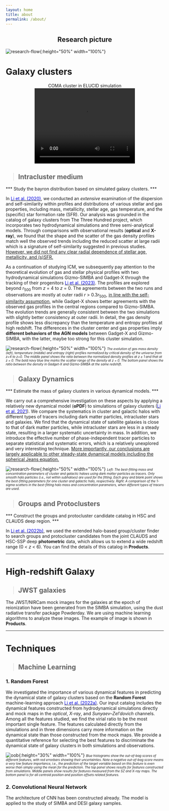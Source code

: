 ```yaml
---
layout: home
title: about
permalink: /about/
---
```


## **<center>Research picture</center>**

![research-flow](../images/research-flow.png){:height="50%" width="100%"}

# Galaxy clusters


<center>COMA cluster in ELUCID simulation</center>
<center>
<video width="320" height="240" controls autoplay>
    <source src="../images/research/ELUCID_coma.webm" type="video/webm">
</video>
</center>

>## Intracluster medium  

\*** Study the bayron distribution based on simulated galaxy clusters. ***

In <a href="https://ui.adsabs.harvard.edu/abs/2020MNRAS.495.2930L/abstract" target= "_blank"><font color="#0000dd">Li et al. (2020)</font></a>, we conducted an *extensive* examination of the dispersion and self-similarity within profiles and distributions of various stellar and gas properties, including mass, metallicity, stellar age, gas temperature, and the (specific) star formation rate (SFR). Our analysis was grounded in the catalog of galaxy clusters from The Three Hundred project, which incorporates two hydrodynamical simulations and three semi-analytical models. Through comparisons with observational results (**optical** and **X-ray**), we found that the shape and the scatter of the gas density profiles match well the observed trends including the reduced scatter at large radii which is a signature of self-similarity suggested in previous studies.
<u>However, we did not find any clear radial dependence of stellar age, metallicity, and (s)SFR.</u>


As a continuation of studying ICM, we subsequently pay attention to the theoretical evolution of gas and stellar physical profiles with two hydrodynamical simulations Gizmo-SIMBA and Gadget-X through the tracking of their progenitors <a href="https://ui.adsabs.harvard.edu/abs/2023MNRAS.523.1228L/abstract" target= "_blank"><font color="#0000dd">Li et al. (2023)</font></a>. The profiles are explored beyond *r*<sub>500</sub> from *z* = 4 to *z* = 0. The agreements between the two runs and observations are mostly at outer radii *r* > 0.3*r*<sub>500</sub>, <u>in line with the self-similarity assumption</u>, while Gadget-X shows better agreements with the observed gas profiles in the central regions compared to Gizmo-SIMBA. The evolution trends are generally consistent between the two simulations with slightly better consistency at outer radii. In detail, the gas density profile shows less discrepancy than the temperature and entropy profiles at high redshift. The differences in the cluster center and gas properties imply **different behaviors of the AGN models** between Gadget-X and Gizmo-SIMBA, with the latter, maybe too strong for this cluster simulation. 

![research-flow](../images/research/ICM.png ){:height="50%" width="100%"}
*<font size=1>The evolution of gas mass density (left), temperature (middle) and entropy (right) profiles normalized by critical density of the universe from z=4 to z=0. The middle panel shows the ratio between the normalized density profiles at z &ge; 1 and that at z = 0. The bold navy blue line marks the scatter range of the density at z = 0. The bottom panel shows the ratio between the density in Gadget-X and Gizmo-SIMBA at the same redshift.</font>*



>## Galaxy Dynamics

\*** Estimate the mass of galaxy clusters in various dynamical models. ***

We carry out a comprehensive investigation on these aspects by applying a relatively new dynamical model (**oPDF**) to simulations of galaxy clusters (<a href="https://ui.adsabs.harvard.edu/abs/2021MNRAS.505.3907L/abstract" target= "_blank"><font color="#0000dd">Li et al. 2021</font></a>). We compare the systematics in cluster and galactic halos with different types of tracers including dark matter particles, intracluster stars and galaxies. We find that the dynamical state of satellite galaxies is close to that of dark matter particles, while intracluster stars are less in a steady state, resulting in a larger systematic uncertainty in mass. In addition, we introduce the effective number of phase-independent tracer particles to separate statistical and systematic errors, which is a relatively unexplored and very interesting technique. <u>More importantly, our conclusions are largely applicable to other steady-state dynamical models including the spherical Jeans equation.</u>


![research-flow](../images/research/oPDF.png ){:height="50%" width="100%"}
*<font size=1>Left: The best-fitting mass and concentration parameters of cluster and galactic haloes using dark matter particles as tracers. Only smooth halo particles (i.e., not within subhaloes) are used for the fitting. Each grey and blank point shows the best-fitting parameters for one cluster and galactic halo, respectively. Right: A comparison of the 1-sigma scatters in the best-fitting halo mass and concentration parameters, when different types of tracers are used.</font>*


>## Groups and Protoclusters

\*** Construct the groups and protocluster candidate catalog in HSC and CLAUDS deep region. ***

In <a href="https://ui.adsabs.harvard.edu/abs/2022ApJ...933....9L/abstract" target= "_blank"><font color="#0000dd">Li et al. (2022b)</font></a>, we used the extended halo-based group/cluster finder to search groups and protocluster candidates from the joint CLAUDS and HSC-SSP deep **photometric** data, which allows us to extend a wide redshift range (0 < *z* < 6). You can find the details of this catalog in **Products**.

-------------------------------------------------------
# High-redshift Galaxy

>## JWST galaxies

The JWST/NIRCam mock images for the galaxies at the epoch of reionization have been generated from the SIMBA simulation, using the dust radiative transfer package Powderday. We are using machine learning algorithms to analyze these images. The example of image is shown in **Products**.   

-------------------------------------------------------
# Techniques

>## Machine Learning

### 1. Random Forest

We investigated the importance of various dynamical features in predicting the dynamical state of galaxy clusters based on the **Random Forest** machine-learning approach <a href="https://ui.adsabs.harvard.edu/abs/2022MNRAS.514.5890L/abstract" target= "_blank"><font color="#0000dd">Li et al. (2022a)</font></a>. Our input catalog includes the dynamical features constructed from hydrodynamical simulations directly and mock maps in the *optical*, *X-ray*, and *Sunyaev–Zel’dovich* channels. Among all the features studied, we find the virial ratio to be the most important single feature. The features calculated directly from the simulations and in three dimensions carry more information on the dynamical state than those constructed from the mock maps. We provide a quantitative reference for selecting the best features to discriminate the dynamical state of galaxy clusters in both simulations and observations.

![oob](../images/research/one_oob_sqrt2.png){:height="30%" width="100%"}
*<font size=1>Blue histograms show the out-of-bag scores of different features, with red errorbars showing their uncertainties. Note a negative out-of-bag score means a very low feature importance, i.e., the prediction of the target variable based on this feature is even worse than simply using the mean for the prediction. The top panel shows results for features constructed from simulations. Middle panels show results for features measured from the SZ and X-ray maps. The bottom panel is for all centroid position and position offsets related features.</font>*

### 2. Convolutional Neural Network

The architecture of CNN has been constructed already. The model is applied to the study of SIMBA and DESI galaxy samples.
